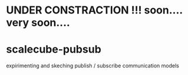 # UNDER CONSTRACTION !!! soon.... very soon....


# scalecube-pubsub
expirimenting and skeching publish / subscribe communication models



